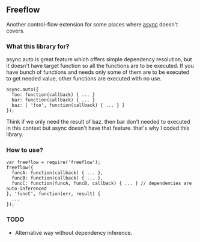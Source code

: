 Freeflow
--------

Another control-flow extension for some places where [async](https://github.com/caolan/async) doesn't covers.

### What this library for?

async.auto is great feature which offers simple dependency resolution, but it doesn't have target function so
all the functions are to be executed. If you have bunch of functions and needs only some of them are to be executed
to get needed value, other functions are executed with no use.

    async.auto({
      foo: function(callback) { ... }
      bar: function(callback) { ... }
      baz: [ 'foo', function(callback) { ... } ]
    });

Think if we only need the result of baz. then bar don't needed to executed in this context but async doesn't have
that feature. that's why I coded this library.

### How to use?

    var freeflow = require('freeflow');
    freeflow({
      funcA: function(callback) { ... },
      funcB: function(callback) { ... },
      funcC: function(funcA, funcB, callback) { ... } // dependencies are auto-inferenced
    }, 'funcC', function(err, result) {
      ...
    });

### TODO

* Alternative way without dependency inference.
